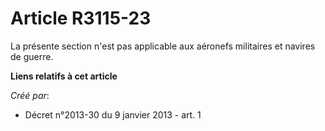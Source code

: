 # Article R3115-23

La présente section n'est pas applicable aux aéronefs militaires et navires de guerre.

**Liens relatifs à cet article**

_Créé par_:

  - Décret n°2013-30 du 9 janvier 2013 - art. 1
